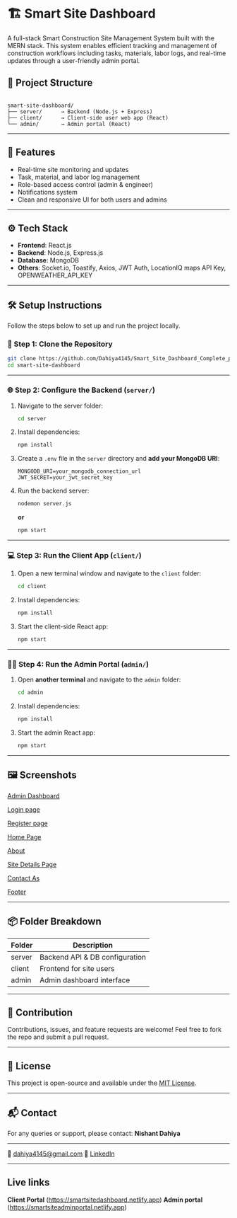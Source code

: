 # 🏗️ Smart Site Dashboard

A full-stack Smart Construction Site Management System built with the MERN stack. This system enables efficient tracking and management of construction workflows including tasks, materials, labor logs, and real-time updates through a user-friendly admin portal.

## 🧩 Project Structure

```

smart-site-dashboard/
├── server/      → Backend (Node.js + Express)
├── client/      → Client-side user web app (React)
└── admin/       → Admin portal (React)

````

---

## 🚀 Features

- Real-time site monitoring and updates
- Task, material, and labor log management
- Role-based access control (admin & engineer)
- Notifications system
- Clean and responsive UI for both users and admins

---

## ⚙️ Tech Stack

- **Frontend**: React.js
- **Backend**: Node.js, Express.js
- **Database**: MongoDB
- **Others**: Socket.io, Toastify, Axios, JWT Auth, LocationIQ maps API Key, OPENWEATHER_API_KEY

---

## 🛠️ Setup Instructions

Follow the steps below to set up and run the project locally.

### 📁 Step 1: Clone the Repository

```bash
git clone https://github.com/Dahiya4145/Smart_Site_Dashboard_Complete_project.git
cd smart-site-dashboard
````

---

### 🌐 Step 2: Configure the Backend (`server/`)

1. Navigate to the server folder:

   ```bash
   cd server
   ```

2. Install dependencies:

   ```bash
   npm install
   ```

3. Create a `.env` file in the `server` directory and **add your MongoDB URI**:

   ```env
   MONGODB_URI=your_mongodb_connection_url
   JWT_SECRET=your_jwt_secret_key
   ```

4. Run the backend server:

   ```bash
   nodemon server.js
   ```

   **or**

   ```bash
   npm start
   ```

---

### 💻 Step 3: Run the Client App (`client/`)

1. Open a new terminal window and navigate to the `client` folder:

   ```bash
   cd client
   ```

2. Install dependencies:

   ```bash
   npm install
   ```

3. Start the client-side React app:

   ```bash
   npm start
   ```

---

### 🧑‍💼 Step 4: Run the Admin Portal (`admin/`)

1. Open **another terminal** and navigate to the `admin` folder:

   ```bash
   cd admin
   ```

2. Install dependencies:

   ```bash
   npm install
   ```

3. Start the admin React app:

   ```bash
   npm start
   ```

---

## 🖼️ Screenshots


[Admin Dashboard](https://github.com/user-attachments/assets/d145785d-96dc-4575-a79d-bf0eca658947)

[Login page](https://github.com/user-attachments/assets/ab112ca6-c5fa-4cd5-bf69-1720c3a66000)

[Register page](https://github.com/user-attachments/assets/b06fea58-ca05-4a89-b9f9-bb5b2e4c1811)

[Home Page](https://github.com/user-attachments/assets/a8b00523-0b6f-4e31-b2dd-49bff72017c7)

[About](https://github.com/user-attachments/assets/db31185f-2bb8-46f1-90db-c227df67c6c5)

[Site Details Page](https://github.com/user-attachments/assets/8f815d6d-76f3-43db-bb93-642c845d247d)

[Contact As](https://github.com/user-attachments/assets/01c73793-f801-4a31-83e0-928ca90dd073)

[Footer](https://github.com/user-attachments/assets/aea0f43f-78f1-45ac-bd31-0cdeaf2d06c7)






---

## 📦 Folder Breakdown

| Folder | Description                    |
| ------ | ------------------------------ |
| server | Backend API & DB configuration |
| client | Frontend for site users        |
| admin  | Admin dashboard interface      |

---

## 🤝 Contribution

Contributions, issues, and feature requests are welcome!
Feel free to fork the repo and submit a pull request.

---

## 📄 License

This project is open-source and available under the [MIT License](LICENSE).

---

## 📬 Contact

For any queries or support, please contact:
**Nishant Dahiya**

---
📧 dahiya4145@gmail.com
🔗 [LinkedIn](https://www.linkedin.com/in/nishant-dahiya-080bb4259/)

---

## Live links
**Client Portal** (https://smartsitedashboard.netlify.app)
**Admin portal** (https://smartsiteadminportal.netlify.app)
